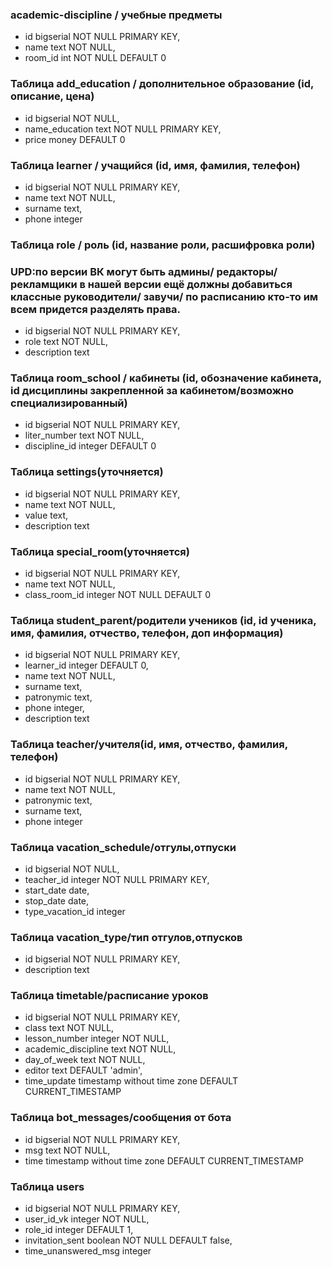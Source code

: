 ### academic-discipline / учебные предметы
* id bigserial NOT NULL PRIMARY KEY,
* name text NOT NULL,
* room_id int NOT NULL DEFAULT 0

### Таблица add_education / дополнительное образование (id, описание, цена)
* id bigserial NOT NULL,
* name_education text NOT NULL PRIMARY KEY,
* price money DEFAULT 0

### Таблица learner / учащийся (id, имя, фамилия, телефон)
* id bigserial NOT NULL PRIMARY KEY,
* name text NOT NULL,
* surname text,
* phone integer

### Таблица role / роль (id, название роли, расшифровка роли)
### UPD:по версии ВК могут быть админы/ редакторы/ рекламщики в нашей версии ещё должны добавиться классные руководители/ завучи/ по расписанию кто-то им всем придется разделять права.
* id bigserial NOT NULL PRIMARY KEY,
* role text NOT NULL,
* description text

### Таблица room_school / кабинеты (id, обозначение кабинета, id дисциплины закрепленной за кабинетом/возможно специализированный)
* id bigserial NOT NULL PRIMARY KEY,
* liter_number text NOT NULL,
* discipline_id integer DEFAULT 0

### Таблица settings(уточняется)
* id bigserial NOT NULL PRIMARY KEY,
* name text NOT NULL,
* value text,
* description text

### Таблица special_room(уточняется)
* id bigserial NOT NULL PRIMARY KEY,
* name text NOT NULL,
* class_room_id integer NOT NULL DEFAULT 0

### Таблица student_parent/родители учеников (id, id ученика, имя, фамилия, отчество, телефон, доп информация)
* id bigserial NOT NULL PRIMARY KEY,
* learner_id integer DEFAULT 0,
* name text NOT NULL,
* surname text,
* patronymic text,
* phone integer,
* description text

### Таблица teacher/учителя(id, имя, отчество, фамилия, телефон)
* id bigserial NOT NULL PRIMARY KEY,
* name text NOT NULL,
* patronymic text,
* surname text,
* phone integer

### Таблица vacation_schedule/отгулы,отпуски
* id bigserial NOT NULL,
* teacher_id integer NOT NULL PRIMARY KEY,
* start_date date,
* stop_date date,
* type_vacation_id integer

### Таблица vacation_type/тип отгулов,отпусков
* id bigserial NOT NULL PRIMARY KEY,
* description text

### Таблица timetable/расписание уроков
* id bigserial NOT NULL PRIMARY KEY,
* class text NOT NULL,
* lesson_number integer NOT NULL,
* academic_discipline text NOT NULL,
* day_of_week text NOT NULL,
* editor text DEFAULT 'admin',
* time_update timestamp without time zone DEFAULT CURRENT_TIMESTAMP

### Таблица bot_messages/сообщения от бота
* id bigserial NOT NULL PRIMARY KEY,
* msg text NOT NULL,
* time timestamp without time zone DEFAULT CURRENT_TIMESTAMP

### Таблица users
* id bigserial NOT NULL PRIMARY KEY,
* user_id_vk integer NOT NULL,
* role_id integer DEFAULT 1,
* invitation_sent boolean NOT NULL DEFAULT false,
* time_unanswered_msg integer

